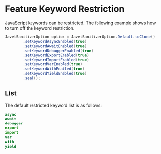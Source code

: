 # Feature Keyword Restriction

JavaScript keywords can be restricted. The following example shows how to turn off the keyword restriction.

```java
JavetSanitizerOption option = JavetSanitizerOption.Default.toClone()
        .setKeywordAsyncEnabled(true)
        .setKeywordAwaitEnabled(true)
        .setKeywordDebuggerEnabled(true)
        .setKeywordExportEnabled(true)
        .setKeywordImportEnabled(true)
        .setKeywordVarEnabled(true)
        .setKeywordWithEnabled(true)
        .setKeywordYieldEnabled(true)
        .seal();
```

## List

The default restricted keyword list is as follows:

```js
async
await
debugger
export
import
var
with
yield
```
